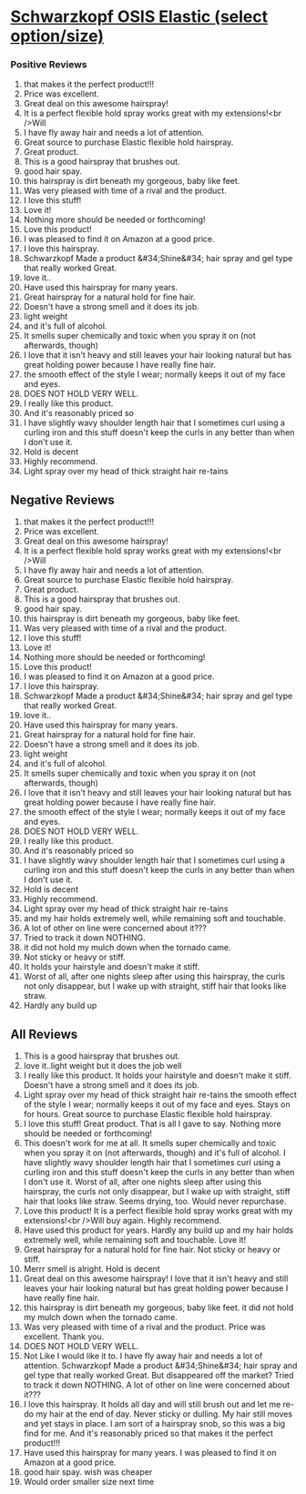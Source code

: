 # [Schwarzkopf OSIS Elastic (select option/size)](https://products.checkmycream.com/products/Schwarzkopf-OSIS-Elastic-(select-optionsize).html)

### Positive Reviews

<ol>
      <li>that makes it the perfect product!!!</li>
      <li>Price was excellent.</li>
      <li>Great deal on this awesome hairspray!</li>
      <li>It is a perfect flexible hold spray works great with my extensions!&lt;br /&gt;Will</li>
      <li>I have fly away hair and needs a lot of attention.  </li>
      <li>Great source to purchase Elastic flexible hold hairspray.</li>
      <li>Great product.  </li>
      <li>This is a good hairspray that brushes out.</li>
      <li>good hair spay.</li>
      <li>this hairspray is dirt beneath my gorgeous, baby like feet.</li>
      <li>Was very pleased with time of a rival and the product.</li>
      <li>I love this stuff!  </li>
      <li>Love it!</li>
      <li>Nothing more should be needed or forthcoming!</li>
      <li>Love this product!</li>
      <li>I was pleased to find it on Amazon at a good price.</li>
      <li>I love this hairspray.  </li>
      <li>Schwarzkopf Made  a product  &amp;#34;Shine&amp;#34;  hair spray and gel type that really worked Great.</li>
      <li>love it..</li>
      <li>Have used this hairspray for many years.  </li>
      <li>Great hairspray for a natural hold for fine hair.</li>
      <li>Doesn&#x27;t have a strong smell and it does its job.</li>
      <li>light weight</li>
      <li>and it&#x27;s full of alcohol.</li>
      <li>It smells super chemically and toxic when you spray it on (not afterwards, though)</li>
      <li>I love that it isn&#x27;t heavy and still leaves your hair looking natural but has great holding power because I have really fine hair.</li>
      <li>the smooth effect of the style I wear; normally keeps it out of my face and eyes.  </li>
      <li>DOES NOT HOLD VERY WELL.</li>
      <li>I really like this product.</li>
      <li>And it&#x27;s reasonably priced so</li>
      <li>I have slightly wavy shoulder length hair that I sometimes curl using a curling iron and this stuff doesn&#x27;t keep the curls in any better than when I don&#x27;t use it.</li>
      <li>Hold is decent</li>
      <li>Highly recommend.</li>
      <li>Light spray over my head of thick straight hair re-tains</li>
</ol>


<h2>Negative Reviews</h2>
<ol>
<li> that makes it the perfect product!!!</li>
<li> Price was excellent.</li>
<li> Great deal on this awesome hairspray!</li>
<li> It is a perfect flexible hold spray works great with my extensions!&lt;br /&gt;Will</li>
<li> I have fly away hair and needs a lot of attention.  </li>
<li> Great source to purchase Elastic flexible hold hairspray.</li>
<li> Great product.  </li>
<li> This is a good hairspray that brushes out.</li>
<li> good hair spay.</li>
<li> this hairspray is dirt beneath my gorgeous, baby like feet.</li>
<li> Was very pleased with time of a rival and the product.</li>
<li> I love this stuff!  </li>
<li> Love it!</li>
<li> Nothing more should be needed or forthcoming!</li>
<li> Love this product!</li>
<li> I was pleased to find it on Amazon at a good price.</li>
<li> I love this hairspray.  </li>
<li> Schwarzkopf Made  a product  &amp;#34;Shine&amp;#34;  hair spray and gel type that really worked Great.</li>
<li> love it..</li>
<li> Have used this hairspray for many years.  </li>
<li> Great hairspray for a natural hold for fine hair.</li>
<li> Doesn&#x27;t have a strong smell and it does its job.</li>
<li> light weight</li>
<li> and it&#x27;s full of alcohol.</li>
<li> It smells super chemically and toxic when you spray it on (not afterwards, though)</li>
<li> I love that it isn&#x27;t heavy and still leaves your hair looking natural but has great holding power because I have really fine hair.</li>
<li> the smooth effect of the style I wear; normally keeps it out of my face and eyes.  </li>
<li> DOES NOT HOLD VERY WELL.</li>
<li> I really like this product.</li>
<li> And it&#x27;s reasonably priced so</li>
<li> I have slightly wavy shoulder length hair that I sometimes curl using a curling iron and this stuff doesn&#x27;t keep the curls in any better than when I don&#x27;t use it.</li>
<li> Hold is decent</li>
<li> Highly recommend.</li>
<li> Light spray over my head of thick straight hair re-tains</li>
<li> and my hair holds extremely well, while remaining soft and touchable.  </li>
<li> A lot of other on line were concerned about it???</li>
<li> Tried to  track it down NOTHING.</li>
<li> it did not hold my mulch down when the tornado came.</li>
<li> Not sticky or heavy or stiff.</li>
<li> It holds your hairstyle and doesn&#x27;t make it stiff.</li>
<li> Worst of all, after one nights sleep after using this hairspray, the curls not only disappear, but I wake up with straight, stiff hair that looks like straw.</li>
<li> Hardly any build up</li>
</ol>

<h2>All Reviews</h2>

<ol>
    <li> This is a good hairspray that brushes out.</li>
    <li> love it..light weight but it does the job well</li>
    <li> I really like this product. It holds your hairstyle and doesn&#x27;t make it stiff. Doesn&#x27;t have a strong smell and it does its job.</li>
    <li> Light spray over my head of thick straight hair re-tains the smooth effect of the style I wear; normally keeps it out of my face and eyes.  Stays on for hours.  Great source to purchase Elastic flexible hold hairspray.</li>
    <li> I love this stuff!  Great product.  That is all I gave to say.  Nothing more should be needed or forthcoming!</li>
    <li> This doesn&#x27;t work for me at all. It smells super chemically and toxic when you spray it on (not afterwards, though) and it&#x27;s full of alcohol. I have slightly wavy shoulder length hair that I sometimes curl using a curling iron and this stuff doesn&#x27;t keep the curls in any better than when I don&#x27;t use it. Worst of all, after one nights sleep after using this hairspray, the curls not only disappear, but I wake up with straight, stiff hair that looks like straw. Seems drying, too. Would never repurchase.</li>
    <li> Love this product! It is a perfect flexible hold spray works great with my extensions!&lt;br /&gt;Will buy again. Highly recommend.</li>
    <li> Have used this product for years.  Hardly any build up and my hair holds extremely well, while remaining soft and touchable.  Love it!</li>
    <li> Great hairspray for a natural hold for fine hair. Not sticky or heavy or stiff.</li>
    <li> Merrr smell is alright. Hold is decent</li>
    <li> Great deal on this awesome hairspray! I love that it isn&#x27;t heavy and still leaves your hair looking natural but has great holding power because I have really fine hair.</li>
    <li> this hairspray is dirt beneath my gorgeous, baby like feet. it did not hold my mulch down when the tornado came.</li>
    <li> Was very pleased with time of a rival and the product. Price was excellent. Thank you.</li>
    <li> DOES NOT HOLD VERY WELL.</li>
    <li> Not Like I would like it to. I have fly away hair and needs a lot of attention.  Schwarzkopf Made  a product  &amp;#34;Shine&amp;#34;  hair spray and gel type that really worked Great. But disappeared  off the market? Tried to  track it down NOTHING. A lot of other on line were concerned about it???</li>
    <li> I love this hairspray.  It holds all day and will still brush out and let me re-do my hair at the end of day.  Never sticky or dulling.  My hair still moves and yet stays in place.  I am sort of a hairspray snob, so this was a big find for me.  And it&#x27;s reasonably priced so that makes it the perfect product!!!</li>
    <li> Have used this hairspray for many years.  I was pleased to find it on Amazon at a good price.</li>
    <li> good hair spay. wish was cheaper</li>
    <li> Would order smaller size next time</li>
</ol>




